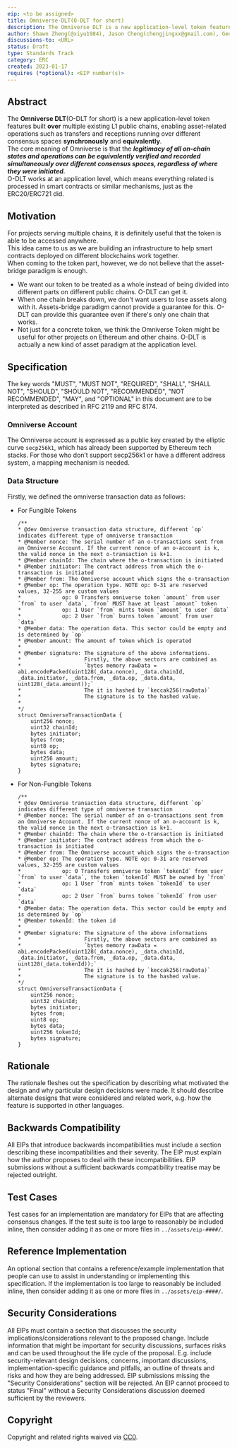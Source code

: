 ```yaml
---
eip: <to be assigned>
title: Omniverse-DLT(O-DLT for short)
description: The Omniverse DLT is a new application-level token features built over multiple existing L1 public chains, enabling asset-related operations such as transfers and receptions running over different consensus spaces synchronously and equivalently.
author: Shawn Zheng(@xiyu1984), Jason Cheng(chengjingxx@gmail.com), George Huang(@virgil2019), Kay Lin(@kay404)
discussions-to: <URL>
status: Draft
type: Standards Track
category: ERC
created: 2023-01-17
requires (*optional): <EIP number(s)>
---
```


## Abstract

The **Omniverse DLT**(O-DLT for short) is a new application-level token features built **over** multiple existing L1 public chains, enabling asset-related operations such as transfers and receptions running over different consensus spaces **synchronously** and **equivalently**.  
The core meaning of Omniverse is that the ***legitimacy of all on-chain states and operations can be equivalently verified and recorded simultaneously over different consensus spaces, regardless of where they were initiated.***  
O-DLT works at an application level, which means everything related is processed in smart contracts or similar mechanisms, just as the ERC20/ERC721 did.  

## Motivation

For projects serving multiple chains, it is definitely useful that the token is able to be accessed anywhere.   
This idea came to us as we are building an infrastructure to help smart contracts deployed on different blockchains work together.  
When coming to the token part, however, we do not believe that the asset-bridge paradigm is enough.  
- We want our token to be treated as a whole instead of being divided into different parts on different public chains. O-DLT can get it.
- When one chain breaks down, we don't want users to lose assets along with it. Assets-bridge paradigm cannot provide a guarantee for this. O-DLT can provide this guarantee even if there's only one chain that works.  
- Not just for a concrete token, we think the Omniverse Token might be useful for other projects on Ethereum and other chains. O-DLT is actually a new kind of asset paradigm at the application level. 

## Specification

The key words "MUST", "MUST NOT", "REQUIRED", "SHALL", "SHALL NOT", "SHOULD", "SHOULD NOT", "RECOMMENDED", "NOT RECOMMENDED", "MAY", and "OPTIONAL" in this document are to be interpreted as described in RFC 2119 and RFC 8174.

### Omniverse Account
The Omniverse account is expressed as a public key created by the elliptic curve `secp256k1`, which has already been supported by Ethereum tech stacks. For those who don’t support secp256k1 or have a different address system, a mapping mechanism is needed.  

### Data Structure
Firstly, we defined the omniverse transaction data as follows:  
- For Fungible Tokens
    ```solidity
    /**
    * @dev Omniverse transaction data structure, different `op` indicates different type of omniverse transaction
    * @Member nonce: The serial number of an o-transactions sent from an Omniverse Account. If the current nonce of an o-account is k, the valid nonce in the next o-transaction is k+1. 
    * @Member chainId: The chain where the o-transaction is initiated
    * @Member initiator: The contract address from which the o-transaction is initiated
    * @Member from: The Omniverse account which signs the o-transaction
    * @Member op: The operation type. NOTE op: 0-31 are reserved values, 32-255 are custom values
    *             op: 0 Transfers omniverse token `amount` from user `from` to user `data`, `from` MUST have at least `amount` token
    *             op: 1 User `from` mints token `amount` to user `data`
    *             op: 2 User `from` burns token `amount` from user `data`
    * @Member data: The operation data. This sector could be empty and is determined by `op`
    * @Member amount: The amount of token which is operated
    * 
    * @Member signature: The signature of the above informations. 
    *                    Firstly, the above sectors are combined as 
    *                    `bytes memory rawData = abi.encodePacked(uint128(_data.nonce), _data.chainId, _data.initiator, _data.from, _data.op, _data.data, uint128(_data.amount));`
    *                    The it is hashed by `keccak256(rawData)`
    *                    The signature is to the hashed value.
    * 
    */
    struct OmniverseTransactionData {
        uint256 nonce;
        uint32 chainId;
        bytes initiator;
        bytes from;
        uint8 op;
        bytes data;
        uint256 amount;
        bytes signature;
    }
    ```
- For Non-Fungible Tokens
    ```solidity
    /**
    * @dev Omniverse transaction data structure, different `op` indicates different type of omniverse transaction
    * @Member nonce: The serial number of an o-transactions sent from an Omniverse Account. If the current nonce of an o-account is k, the valid nonce in the next o-transaction is k+1. 
    * @Member chainId: The chain where the o-transaction is initiated
    * @Member initiator: The contract address from which the o-transaction is initiated
    * @Member from: The Omniverse account which signs the o-transaction
    * @Member op: The operation type. NOTE op: 0-31 are reserved values, 32-255 are custom values
    *             op: 0 Transfers omniverse token `tokenId` from user `from` to user `data`, the token `tokenId` MUST be owned by `from`
    *             op: 1 User `from` mints token `tokenId` to user `data`
    *             op: 2 User `from` burns token `tokenId` from user `data`
    * @Member data: The operation data. This sector could be empty and is determined by `op`
    * @Member tokenId: the token id
    * 
    * @Member signature: The signature of the above informations
    *                    Firstly, the above sectors are combined as 
    *                    `bytes memory rawData = abi.encodePacked(uint128(_data.nonce), _data.chainId, _data.initiator, _data.from, _data.op, _data.data, uint128(_data.tokenId));`
    *                    The it is hashed by `keccak256(rawData)`
    *                    The signature is to the hashed value.
    */
    struct OmniverseTransactionData {
        uint256 nonce;
        uint32 chainId;
        bytes initiator;
        bytes from;
        uint8 op;
        bytes data;
        uint256 tokenId;
        bytes signature;
    }
    ```

## Rationale

The rationale fleshes out the specification by describing what motivated the design and why particular design decisions were made. It should describe alternate designs that were considered and related work, e.g. how the feature is supported in other languages.

## Backwards Compatibility

All EIPs that introduce backwards incompatibilities must include a section describing these incompatibilities and their severity. The EIP must explain how the author proposes to deal with these incompatibilities. EIP submissions without a sufficient backwards compatibility treatise may be rejected outright.

## Test Cases

Test cases for an implementation are mandatory for EIPs that are affecting consensus changes.  If the test suite is too large to reasonably be included inline, then consider adding it as one or more files in `../assets/eip-####/`.

## Reference Implementation

An optional section that contains a reference/example implementation that people can use to assist in understanding or implementing this specification.  If the implementation is too large to reasonably be included inline, then consider adding it as one or more files in `../assets/eip-####/`.

## Security Considerations

All EIPs must contain a section that discusses the security implications/considerations relevant to the proposed change. Include information that might be important for security discussions, surfaces risks and can be used throughout the life cycle of the proposal. E.g. include security-relevant design decisions, concerns, important discussions, implementation-specific guidance and pitfalls, an outline of threats and risks and how they are being addressed. EIP submissions missing the "Security Considerations" section will be rejected. An EIP cannot proceed to status "Final" without a Security Considerations discussion deemed sufficient by the reviewers.

## Copyright

Copyright and related rights waived via [CC0](../LICENSE.md).
